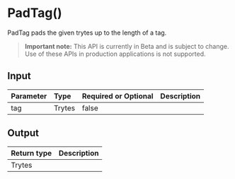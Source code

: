 # PadTag()
PadTag pads the given trytes up to the length of a tag.
> **Important note:** This API is currently in Beta and is subject to change. Use of these APIs in production applications is not supported.


## Input

| Parameter       | Type | Required or Optional | Description |
|:---------------|:--------|:--------| :--------|
| tag | Trytes | false |   |




## Output

| Return type     | Description |
|:---------------|:--------|
| Trytes |  |




